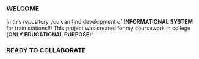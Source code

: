 ### WELCOME ###

In this repository you can find development of **INFORMATIONAL SYSTEM** for train stations!!!
This project was created for my coursework in college (**ONLY EDUCATIONAL PURPOSE**)!

### READY TO COLLABORATE ###
